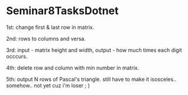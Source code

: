 # Seminar8TasksDotnet
1st: change first & last row in matrix.

2nd: rows to columns and versa.

3rd: input - matrix height and width, output - how much times each digit occcurs.

4th: delete row and column with min number in matrix.

5th: output N rows of Pascal's triangle. still have to make it isosceles.. somehow.. not yet сuz i'm loser ; )
